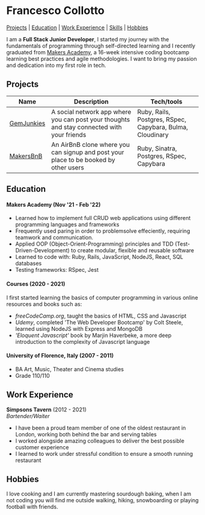 # Francesco Collotto

[Projects](#projects) | [Education](#education) | [Work Experience](#work-experience) | [Skills](#skills) | [Hobbies](#hobbies)

I am a **Full Stack Junior Developer**, I started my journey with the fundamentals of programming through self-directed learning and I recently graduated from [Makers Academy](https://makers.tech/), a 16-week intensive coding bootcamp learning best practices and agile methodologies. I want to bring my passion and dedication into my first role in tech.

## Projects

| Name                         | Description       | Tech/tools        |
| ---------------------------- | ----------------- | ----------------- |
| [GemJunkies](https://github.com/FrancescoCollotto/acebook-ruby-junkies) | A social network app where you can post your thoughts and stay connected with your friends | Ruby, Rails, Postgres, RSpec, Capybara, Bulma, Cloudinary |
| [MakersBnB](https://github.com/FrancescoCollotto/makersbnb) | An AirBnB clone where you can signup and post your place to be booked by other users | Ruby, Sinatra, Postgres, RSpec, Capybara |

## Education

#### Makers Academy (Nov '21 - Feb '22)
- Learned how to implement full CRUD web applications using different programming languages and frameworks
- Frequently used paring in order to problemsolve effeciently, requiring teamwork and communication.
- Applied OOP (Object-Orient-Programming) principles and TDD (Test-Driven-Development) to create modular, flexible and reusable software
- Learned to code with: Ruby, Rails, JavaScript, NodeJS, React, SQL databases
- Testing frameworks: RSpec, Jest

#### Courses (2020 - 2021)
I first started learning the basics of computer programming in various online resources and books such as:
- *freeCodeCamp.org*, taught the basics of HTML, CSS and Javascript
- *Udemy*, completed 'The Web Developer Bootcamp' by Colt Steele, learned using NodeJS with Express and MongoDB
- *'Eloquent Javascript'* book by Marjin Haverbeke, a more deep introduction to the complexity of Javascript language

#### University of Florence, Italy (2007 - 2011)

- BA Art, Music, Theater and Cinema studies
- Grade 110/110

## Work Experience

**Simpsons Tavern** (2012 - 2021)  
_Bartender/Waiter_

- I have been a proud team member of one of the oldest restaurant in London, working both behind the bar and serving tables
- I worked alongside amazing colleagues to deliver the best possible customer experience
- I learned to work under stressful condition to ensure a smooth running restaurant

## Hobbies

I love cooking and I am currently mastering sourdough baking, when I am not coding you will find me outside walking, hiking, snowboarding or playing football with friends.